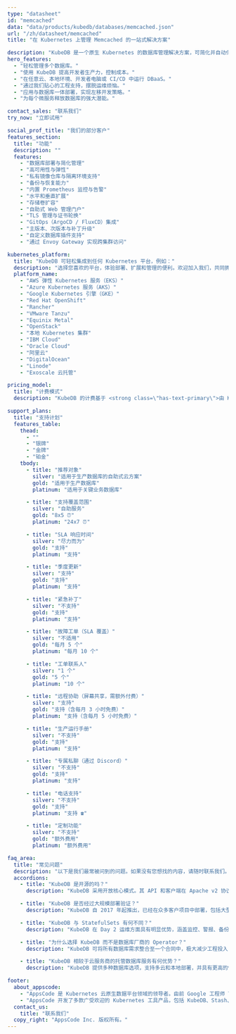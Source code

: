 ```yaml
---
type: "datasheet"
id: "memcached"
data: "data/products/kubedb/databases/memcached.json"
url: "/zh/datasheet/memcached"
title: "在 Kubernetes 上管理 Memcached 的一站式解决方案"

description: "KubeDB 是一个原生 Kubernetes 的数据库管理解决方案，可简化并自动化常见的数据库任务，例如：部署、监控、升级、打补丁、扩展、卷扩容、备份、恢复、故障检测和修复。支持多种主流数据库，适用于所有公有云和私有云环境。"
hero_features:
  - "轻松管理多个数据库。"
  - "使用 KubeDB 提高开发者生产力，控制成本。"
  - "在任意云、本地环境、开发者电脑或 CI/CD 中运行 DBaaS。"
  - "通过我们贴心的工程支持，摆脱运维烦恼。"
  - "应用与数据库一体部署，实现左移开发策略。"
  - "为每个微服务释放数据库的强大潜能。"

contact_sales: "联系我们"
try_now: "立即试用"

social_prof_title: "我们的部分客户"
features_section:
  title: "功能"
  description: ""
  features:
    - "数据库部署与简化管理"
    - "高可用性与弹性"
    - "私有镜像仓库与隔离环境支持"
    - "备份与恢复能力"
    - "内置 Prometheus 监控与告警"
    - "水平和垂直扩展"
    - "存储卷扩容"
    - "自助式 Web 管理门户"
    - "TLS 管理与证书轮换"
    - "GitOps（ArgoCD / FluxCD）集成"
    - "主版本、次版本与补丁升级"
    - "自定义数据库插件支持"
    - "通过 Envoy Gateway 实现跨集群访问"

kubernetes_platform:
  title: "KubeDB 可轻松集成到任何 Kubernetes 平台，例如："
  description: "选择您喜欢的平台，体验部署、扩展和管理的便利。欢迎加入我们，共同拥抱未来的应用部署方式。"
  platform_name:
    - "AWS 弹性 Kubernetes 服务（EKS）"
    - "Azure Kubernetes 服务（AKS）"
    - "Google Kubernetes 引擎（GKE）"
    - "Red Hat OpenShift"
    - "Rancher"
    - "VMware Tanzu"
    - "Equinix Metal"
    - "OpenStack"
    - "本地 Kubernetes 集群"
    - "IBM Cloud"
    - "Oracle Cloud"
    - "阿里云"
    - "DigitalOcean"
    - "Linode"
    - "Exoscale 云托管"

pricing_model:
  title: "计费模式"
  description: "KubeDB 的计费基于 <strong class=\"has-text-primary\">由 KubeDB 管理的数据库容器的内存上限</strong>（不是 Kubernetes 工作节点的内存）。例如，一个有 3 个副本、每个副本分配 8GB 内存的 PostgreSQL 实例，将按 24GB 内存计费。"

support_plans:
  title: "支持计划"
  features_table:
    thead:
      - ""
      - "银牌"
      - "金牌"
      - "铂金"
    tbody:
      - title: "推荐对象"
        silver: "适用于生产数据库的自助式云方案"
        gold: "适用于生产数据库"
        platinum: "适用于关键业务数据库"

      - title: "支持覆盖范围"
        silver: "自助服务"
        gold: "8x5 ⏰"
        platinum: "24x7 ⏰"

      - title: "SLA 响应时间"
        silver: "尽力而为"
        gold: "支持"
        platinum: "支持"

      - title: "季度更新"
        silver: "支持"
        gold: "支持"
        platinum: "支持"

      - title: "紧急补丁"
        silver: "不支持"
        gold: "支持"
        platinum: "支持"

      - title: "故障工单（SLA 覆盖）"
        silver: "不适用"
        gold: "每月 5 个"
        platinum: "每月 10 个"

      - title: "工单联系人"
        silver: "1 个"
        gold: "5 个"
        platinum: "10 个"

      - title: "远程协助（屏幕共享，需额外付费）"
        silver: "支持"
        gold: "支持（含每月 3 小时免费）"
        platinum: "支持（含每月 5 小时免费）"

      - title: "生产运行手册"
        silver: "不支持"
        gold: "支持"
        platinum: "支持"

      - title: "专属私聊（通过 Discord）"
        silver: "不支持"
        gold: "支持"
        platinum: "支持"

      - title: "电话支持"
        silver: "不支持"
        gold: "支持"
        platinum: "支持 ☎"

      - title: "定制功能"
        silver: "不支持"
        gold: "额外费用"
        platinum: "额外费用"

faq_area:
  title: "常见问题"
  description: "以下是我们最常被问到的问题。如果没有您想找的内容，请随时联系我们。"
  accordions:
    - title: "KubeDB 是开源的吗？"
      description: "KubeDB 采用开放核心模式。其 API 和客户端在 Apache v2 协议下可用于集成至客户项目中。"

    - title: "KubeDB 是否经过大规模部署验证？"
      description: "KubeDB 自 2017 年起推出，已经在众多客户项目中部署，包括大型部署环境。"

    - title: "KubeDB 与 StatefulSets 有何不同？"
      description: "KubeDB 在 Day 2 运维方面具有明显优势，涵盖监控、警报、备份/恢复、版本升级及扩展等功能。"

    - title: "为什么选择 KubeDB 而不是数据库厂商的 Operator？"
      description: "KubeDB 可将所有数据库需求整合至一个合同中，极大减少工程投入，相比厂商 Operator 更高效便捷。"

    - title: "KubeDB 相较于云服务商的托管数据库服务有何优势？"
      description: "KubeDB 提供多种数据库选项，支持多云和本地部署，并具有更高的性价比。"

footer:
  about_appscode: 
    - "AppsCode 是 Kubernetes 云原生数据平台领域的领导者。由前 Google 工程师 Tamal Saha 于 2016 年创办。"
    - "AppsCode 开发了多款广受欢迎的 Kubernetes 工具产品，包括 KubeDB、Stash、KubeVault、Kubeform 和 Voyager。公司总部位于美国内华达州拉斯维加斯，工程办公室设在孟加拉国达卡。"
  contact_us:
    title: "联系我们"
  copy_right: "AppsCode Inc. 版权所有。"
---
```

